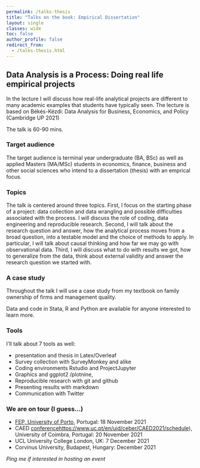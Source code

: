 ```yaml
---
permalink: /talks-thesis
title: "Talks on the book: Empirical Dissertation"
layout: single
classes: wide
toc: false
author_profile: false
redirect_from:
  - /talks-thesis.html
---
```



## Data Analysis is a Process: Doing real life empirical projects 

In the lecture I will discuss how real-life analytical projects are different to many academic examples that students have typically seen. 
The lecture is based on Békés-Kézdi: Data Analysis for Business, Economics, and Policy (Cambridge UP 2021) 

The talk is 60-90 mins. 

### Target audience
The target audience is terminal year undergraduate  (BA, BSc) as well as applied Masters (MA/MSc) students in economics, finance, business and other social sciences who intend to a dissertation (thesis) with an emprical focus. 


### Topics
The talk is centered around three topics.  First, I focus on the starting phase of a project: data collection and data wrangling and possible difficulties associated with the process. I will discuss the role of coding, data engineering and reproducible research. Second, I will talk about the research question and answer, how the analytical process moves from a broad question, into a testable model and the choice of methods to apply. In particular, I will talk about causal thinking and how far we may go with observational data. Third, I will discuss what to do with results we got, how to generalize from the data, think about external validity and answer the research question we started with. 

### A case study
Throughout the talk I will use a case study from my textbook on family ownership of firms and management quality. 

Data and code in Stata, R and Python are available for anyone interested to learn more. 

### Tools
 I'll talk about 7 tools as well: 
 * presentation and thesis in Latex/Overleaf 
 * Survey collection with SurveyMonkey and alike 
 * Coding environments Rstudio and ProjectJupyter
 * Graphics and ggplot2 /plotnine, 
 * Reproducible research with git and github
 * Presenting results with markdown 
 * Communication with Twitter




### We are on tour (I guess...)

* [FEP, University of Porto](https://sigarra.up.pt/fep/pt/noticias_geral.ver_noticia?p_nr=37529), Portugal: 18 November 2021
* CAED [conference]({)https://www.uc.pt/en/uid/ceber/CAED2021/schedule), University of Coimbra, Portugal: 20 November 2021 
* UCL University College London, UK: 7 December 2021
* Corvinus University, Budapest, Hungary: December 2021

*Ping me if interested in hosting an event*